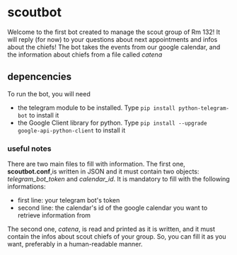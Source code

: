 # scoutbot
Welcome to the first bot created to manage the scout group of Rm 132! It will reply (for now) to your questions about
next appointments and infos about the chiefs! The bot takes the events from our google calendar, and the information
about chiefs from a file called *catena*

## depencencies
To run the bot, you will need 
- the telegram module to be installed. Type `pip install python-telegram-bot` to install it
- the Google Client library for python. Type `pip install --upgrade google-api-python-client` to install it

### useful notes
There are two main files to fill with information. The first one, **scoutbot.conf**,is written in JSON and it must contain two objects: *telegram_bot_token* and *calendar_id*. It is mandatory to fill with the following informations:
- first line: your telegram bot's token
- second line: the calendar's id of the google calendar you want to retrieve information from

The second one, *catena*, is read and printed as it is written, and it must contain the infos about scout chiefs of your group. So, you can fill it as you want, preferably in a human-readable manner.
